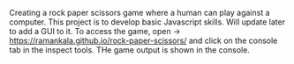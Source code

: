Creating a rock paper scissors game where a human can play against a computer. This project is to develop basic Javascript skills.  Will update later to add a GUI to it.  To access the game, open -> https://ramankala.github.io/rock-paper-scissors/ and click on the console tab in the inspect tools.  THe game output is shown in the console.
